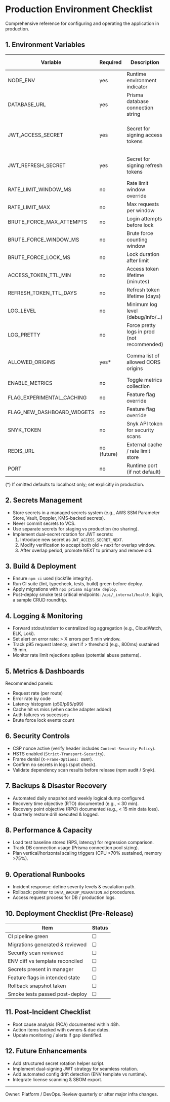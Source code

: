 # Production Environment Checklist

Comprehensive reference for configuring and operating the application in production.

## 1. Environment Variables

| Variable                   | Required    | Description                                 | Example                           | Rotation Strategy                          |
| -------------------------- | ----------- | ------------------------------------------- | --------------------------------- | ------------------------------------------ |
| NODE_ENV                   | yes         | Runtime environment indicator               | production                        | N/A                                        |
| DATABASE_URL               | yes         | Prisma database connection string           | postgres://user:pass@host:5432/db | Rotate credentials annually / on incident  |
| JWT_ACCESS_SECRET          | yes         | Secret for signing access tokens            | (32+ random chars)                | Rotate every 90 days (dual secret overlap) |
| JWT_REFRESH_SECRET         | yes         | Secret for signing refresh tokens           | (32+ random chars)                | Rotate every 90 days (staggered)           |
| RATE_LIMIT_WINDOW_MS       | no          | Rate limit window override                  | 60000                             | Adjust via deploy                          |
| RATE_LIMIT_MAX             | no          | Max requests per window                     | 100                               | Adjust via deploy                          |
| BRUTE_FORCE_MAX_ATTEMPTS   | no          | Login attempts before lock                  | 5                                 | Adjust via deploy                          |
| BRUTE_FORCE_WINDOW_MS      | no          | Brute force counting window                 | 900000                            | Adjust via deploy                          |
| BRUTE_FORCE_LOCK_MS        | no          | Lock duration after limit                   | 900000                            | Adjust via deploy                          |
| ACCESS_TOKEN_TTL_MIN       | no          | Access token lifetime (minutes)             | 15                                | Shorten if risk event                      |
| REFRESH_TOKEN_TTL_DAYS     | no          | Refresh token lifetime (days)               | 7                                 | Shorten if risk event                      |
| LOG_LEVEL                  | no          | Minimum log level (debug/info/...)          | info                              | Immediate via env change                   |
| LOG_PRETTY                 | no          | Force pretty logs in prod (not recommended) | 0                                 | N/A                                        |
| ALLOWED_ORIGINS            | yes\*       | Comma list of allowed CORS origins          | https://app.example.com           | Update when adding domains                 |
| ENABLE_METRICS             | no          | Toggle metrics collection                   | 1                                 | Immediate                                  |
| FLAG_EXPERIMENTAL_CACHING  | no          | Feature flag override                       | true                              | Immediate                                  |
| FLAG_NEW_DASHBOARD_WIDGETS | no          | Feature flag override                       | false                             | Immediate                                  |
| SNYK_TOKEN                 | no          | Snyk API token for security scans           | (redacted)                        | Rotate per org policy                      |
| REDIS_URL                  | no (future) | External cache / rate limit store           | redis://...                       | Rotate password quarterly                  |
| PORT                       | no          | Runtime port (if not default)               | 3000                              | N/A                                        |

(\*) If omitted defaults to localhost only; set explicitly in production.

## 2. Secrets Management

- Store secrets in a managed secrets system (e.g., AWS SSM Parameter Store, Vault, Doppler, KMS-backed secrets).
- Never commit secrets to VCS.
- Use separate secrets for staging vs production (no sharing).
- Implement dual-secret rotation for JWT secrets:
  1. Introduce new secret as `JWT_ACCESS_SECRET_NEXT`.
  2. Modify verification to accept both old + next for overlap window.
  3. After overlap period, promote NEXT to primary and remove old.

## 3. Build & Deployment

- Ensure `npm ci` used (lockfile integrity).
- Run CI suite (lint, typecheck, tests, build) green before deploy.
- Apply migrations with `npx prisma migrate deploy`.
- Post-deploy smoke test critical endpoints: `/api/_internal/health`, login, a sample CRUD roundtrip.

## 4. Logging & Monitoring

- Forward stdout/stderr to centralized log aggregation (e.g., CloudWatch, ELK, Loki).
- Set alert on error rate: > X errors per 5 min window.
- Track p95 request latency; alert if > threshold (e.g., 800ms) sustained 15 min.
- Monitor rate limit rejections spikes (potential abuse patterns).

## 5. Metrics & Dashboards

Recommended panels:

- Request rate (per route)
- Error rate by code
- Latency histogram (p50/p95/p99)
- Cache hit vs miss (when cache adapter added)
- Auth failures vs successes
- Brute force lock events count

## 6. Security Controls

- CSP nonce active (verify header includes `Content-Security-Policy`).
- HSTS enabled (`Strict-Transport-Security`).
- Frame denial (`X-Frame-Options: DENY`).
- Confirm no secrets in logs (spot check).
- Validate dependency scan results before release (npm audit / Snyk).

## 7. Backups & Disaster Recovery

- Automated daily snapshot and weekly logical dump configured.
- Recovery time objective (RTO) documented (e.g., < 30 min).
- Recovery point objective (RPO) documented (e.g., < 15 min data loss).
- Quarterly restore drill executed & logged.

## 8. Performance & Capacity

- Load test baseline stored (RPS, latency) for regression comparison.
- Track DB connection usage (Prisma connection pool sizing).
- Plan vertical/horizontal scaling triggers (CPU >70% sustained, memory >75%).

## 9. Operational Runbooks

- Incident response: define severity levels & escalation path.
- Rollback: pointer to `DATA_BACKUP_MIGRATION.md` procedures.
- Access request process for DB / production logs.

## 10. Deployment Checklist (Pre-Release)

| Item                            | Status |
| ------------------------------- | ------ |
| CI pipeline green               | ☐      |
| Migrations generated & reviewed | ☐      |
| Security scan reviewed          | ☐      |
| ENV diff vs template reconciled | ☐      |
| Secrets present in manager      | ☐      |
| Feature flags in intended state | ☐      |
| Rollback snapshot taken         | ☐      |
| Smoke tests passed post-deploy  | ☐      |

## 11. Post-Incident Checklist

- Root cause analysis (RCA) documented within 48h.
- Action items tracked with owners & due dates.
- Update monitoring / alerts if gap identified.

## 12. Future Enhancements

- Add structured secret rotation helper script.
- Implement dual-signing JWT strategy for seamless rotation.
- Add automated config drift detection (ENV template vs runtime).
- Integrate license scanning & SBOM export.

---

Owner: Platform / DevOps. Review quarterly or after major infra changes.
